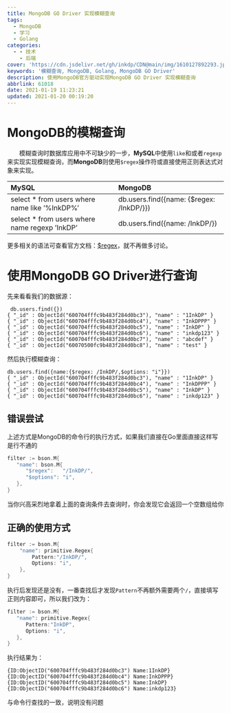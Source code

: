 ```yaml
---
title: MongoDB GO Driver 实现模糊查询
tags:
  - MongoDB
  - 学习
  - Golang
categories:
  - - 技术
    - 后端
cover: 'https://cdn.jsdelivr.net/gh/inkdp/CDN@main/img/1610127892293.jpg'
keywords: '模糊查询, MongoDB, Golang, MongoDB GO Driver'
description: 使用MongoDB官方驱动实现MongoDB GO Driver 实现模糊查询
abbrlink: 61018
date: 2021-01-19 11:23:21
updated: 2021-01-20 00:19:20
---
```


# MongoDB的模糊查询

&emsp;&emsp;模糊查询时数据库应用中不可缺少的一步，**MySQL**中使用`like`和或者`regexp`来实现实现模糊查询，而**MongoDB**则使用`$regex`操作符或直接使用正则表达式对象来实现。

| MySQL                                         | MongoDB                                  |
| :-------------------------------------------- | :--------------------------------------- |
| select * from users where name like ’%InkDP%’ | db.users.find({name: {$regex: /InkDP/}}) |
| select * from users where name regexp ’InkDP’ | db.users.find({name: /InkDP/})           |

更多相关的语法可查看官方文档：[$regex](https://docs.mongodb.com/manual/reference/operator/query/regex/)，就不再做多讨论。

# 使用MongoDB GO Driver进行查询

先来看看我们的数据源：

```shell
 db.users.find({})
{ "_id" : ObjectId("600704fffc9b483f284d0bc3"), "name" : "1InkDP" }
{ "_id" : ObjectId("600704fffc9b483f284d0bc4"), "name" : "InkDPPP" }
{ "_id" : ObjectId("600704fffc9b483f284d0bc5"), "name" : "InkDP" }
{ "_id" : ObjectId("600704fffc9b483f284d0bc6"), "name" : "inkdp123" }
{ "_id" : ObjectId("600704fffc9b483f284d0bc7"), "name" : "abcdef" }
{ "_id" : ObjectId("60070500fc9b483f284d0bc8"), "name" : "test" }
```

然后执行模糊查询：

```shell
db.users.find({name:{$regex: /InkDP/,$options: "i"}})
{ "_id" : ObjectId("600704fffc9b483f284d0bc3"), "name" : "1InkDP" }
{ "_id" : ObjectId("600704fffc9b483f284d0bc4"), "name" : "InkDPPP" }
{ "_id" : ObjectId("600704fffc9b483f284d0bc5"), "name" : "InkDP" }
{ "_id" : ObjectId("600704fffc9b483f284d0bc6"), "name" : "inkdp123" }
```

## 错误尝试

上述方式是MongoDB的命令行的执行方式，如果我们直接在Go里面直接这样写是行不通的

```go
filter := bson.M{
   "name": bson.M{
      "$regex":   "/InkDP/",
      "$options": "i",
   },
}
```

当你兴高采烈地拿着上面的查询条件去查询时，你会发现它会返回一个空数组给你

## 正确的使用方式

```go
filter := bson.M{
	"name": primitive.Regex{
		Pattern:"/InkDP/",
		Options: "i",
	},
}
```

执行后发现还是没有，一番查找后才发现`Pattern`不再额外需要两个`/`，直接填写正则内容即可，所以我们改为：

```go
filter := bson.M{
   "name": primitive.Regex{
      Pattern:"InkDP",
      Options: "i",
   },
}
```

执行结果为：

```shell
{ID:ObjectID("600704fffc9b483f284d0bc3") Name:1InkDP}
{ID:ObjectID("600704fffc9b483f284d0bc4") Name:InkDPPP}
{ID:ObjectID("600704fffc9b483f284d0bc5") Name:InkDP}
{ID:ObjectID("600704fffc9b483f284d0bc6") Name:inkdp123}
```

与命令行查找的一致，说明没有问题
